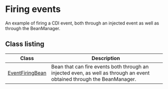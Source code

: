 # Firing events

An example of firing a CDI event, both through an injected event as well as through the BeanManager.

## Class listing

| Class                                                                                  | Description                                                                                                            |
|----------------------------------------------------------------------------------------|------------------------------------------------------------------------------------------------------------------------|
| [EventFiringBean](src/main/java/org/omnifaces/procdi/events/fire/EventFiringBean.java) | Bean that can fire events both through an injected even, as well as through an event obtained through the BeanManager. |
